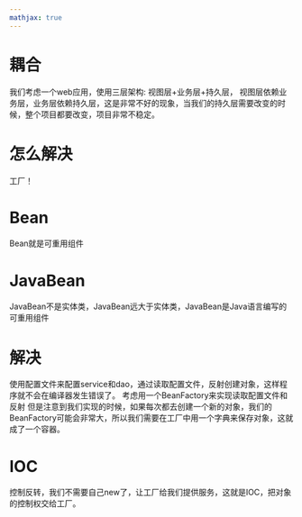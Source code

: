 ```yaml
---
mathjax: true
---
```


# 耦合
 我们考虑一个web应用，使用三层架构: 视图层+业务层+持久层，
 视图层依赖业务层，业务层依赖持久层，这是非常不好的现象，当我们的持久层需要改变的时候，整个项目都要改变，项目非常不稳定。

# 怎么解决
 工厂！
<!-- more -->

# Bean
 Bean就是可重用组件

# JavaBean
 JavaBean不是实体类，JavaBean远大于实体类，JavaBean是Java语言编写的可重用组件

#  解决
 使用配置文件来配置service和dao，通过读取配置文件，反射创建对象，这样程序就不会在编译器发生错误了。
 考虑用一个BeanFactory来实现读取配置文件和反射
 但是注意到我们实现的时候，如果每次都去创建一个新的对象，我们的BeanFactory可能会非常大，所以我们需要在工厂中用一个字典来保存对象，这就成了一个容器。 

# IOC
 控制反转，我们不需要自己new了，让工厂给我们提供服务，这就是IOC，把对象的控制权交给工厂。
